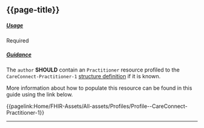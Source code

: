 ## {{page-title}}

<h5><ins>Usage</ins></h5>

<span class="mro-circle required" title="Required"></span> Required


<h5><ins>Guidance</ins></h5>

The `author` **SHOULD** contain an `Practitioner` resource profiled to the `CareConnect-Practitioner-1` [structure definition](https://fhir.hl7.org.uk/STU3/StructureDefinition/CareConnect-Practitioner-1) if it is known.

More information about how to populate this resource can be found in this guide using the link below.

{{pagelink:Home/FHIR-Assets/All-assets/Profiles/Profile--CareConnect-Practitioner-1}}

---